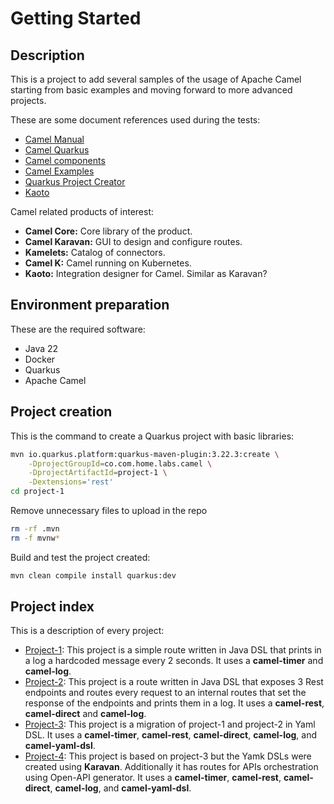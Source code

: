 # Getting Started

## Description

This is a project to add several samples of the usage of Apache Camel starting from basic examples and moving forward to more advanced projects.

These are some document references used during the tests:

- [Camel Manual](https://camel.apache.org/manual/index.html)
- [Camel Quarkus](https://camel.apache.org/camel-quarkus/3.20.x/index.html)
- [Camel components](https://camel.apache.org/components/4.10.x/eips/enterprise-integration-patterns.html)
- [Camel Examples](https://github.com/apache/camel-examples/tree/main)
- [Quarkus Project Creator](https://code.quarkus.io/)
- [Kaoto](https://kaoto.io/)

Camel related products of interest:

- **Camel Core:** Core library of the product.
- **Camel Karavan:** GUI to design and configure routes.
- **Kamelets:** Catalog of connectors.
- **Camel K:** Camel running on Kubernetes.
- **Kaoto:** Integration designer for Camel. Similar as Karavan?

## Environment preparation

These are the required software:

- Java 22
- Docker
- Quarkus
- Apache Camel

## Project creation

This is the command to create a Quarkus project with basic libraries:

```bash
mvn io.quarkus.platform:quarkus-maven-plugin:3.22.3:create \
    -DprojectGroupId=co.com.home.labs.camel \
    -DprojectArtifactId=project-1 \
    -Dextensions='rest'
cd project-1
```

Remove unnecessary files to upload in the repo

```bash
rm -rf .mvn
rm -f mvnw*
```

Build and test the project created:

```bash
mvn clean compile install quarkus:dev
```

## Project index

This is a description of every project:

- [Project-1](./project-1/): This project is a simple route written in Java DSL that prints in a log a hardcoded message every 2 seconds. It uses a **camel-timer** and **camel-log**.
- [Project-2](./project-2/): This project is a route written in Java DSL that exposes 3 Rest endpoints and routes every request to an internal routes that set the response of the endpoints and prints them in a log. It uses a **camel-rest**, **camel-direct** and **camel-log**.
- [Project-3](./project-3/): This project is a migration of project-1 and project-2 in Yaml DSL. It uses a **camel-timer**, **camel-rest**, **camel-direct**, **camel-log**, and **camel-yaml-dsl**.
- [Project-4](./project-3/): This project is based on project-3 but the Yamk DSLs were created using **Karavan**. Additionally it has routes for APIs orchestration using Open-API generator. It uses a **camel-timer**, **camel-rest**, **camel-direct**, **camel-log**, and **camel-yaml-dsl**.
